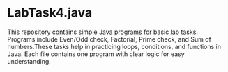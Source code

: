 # LabTask4.java

This repository contains simple Java programs for basic lab tasks. Programs include Even/Odd check, Factorial, Prime check, and Sum of numbers.These tasks help in practicing loops, conditions, and functions in Java.
Each file contains one program with clear logic for easy understanding.
